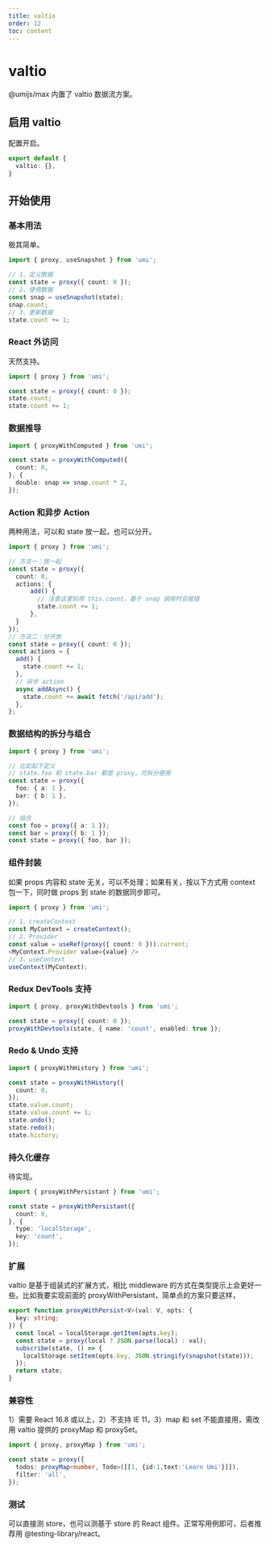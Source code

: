 ```yaml
---
title: valtio
order: 12
toc: content
---
```

# valtio

@umijs/max 内置了 valtio 数据流方案。

## 启用 valtio

配置开启。

```ts
export default {
  valtio: {},
}
```

## 开始使用

### 基本用法

极其简单。

```ts
import { proxy, useSnapshot } from 'umi';

// 1、定义数据
const state = proxy({ count: 0 });
// 2、使用数据
const snap = useSnapshot(state);
snap.count;
// 3、更新数据
state.count += 1;
```

### React 外访问

天然支持。

```ts
import { proxy } from 'umi';

const state = proxy({ count: 0 });
state.count;
state.count += 1;
```

### 数据推导

```ts
import { proxyWithComputed } from 'umi';

const state = proxyWithComputed({
  count: 0,
}, {
  double: snap => snap.count * 2,
});
```

### Action 和异步 Action

两种用法，可以和 state 放一起，也可以分开。

```ts
import { proxy } from 'umi';

// 方法一：放一起
const state = proxy({
  count: 0,
  actions: {
	  add() {
	    // 注意这里别用 this.count，基于 snap 调用时会报错
	    state.count += 1;
	  },
  }
});
// 方法二：分开放
const state = proxy({ count: 0 });
const actions = {
  add() {
    state.count += 1;
  },
  // 异步 action
  async addAsync() {
    state.count += await fetch('/api/add');
  },
};
```

### 数据结构的拆分与组合

```ts
import { proxy } from 'umi';

// 比如如下定义
// state.foo 和 state.bar 都是 proxy，可拆分使用
const state = proxy({
  foo: { a: 1 },
  bar: { b: 1 },
});

// 组合
const foo = proxy({ a: 1 });
const bar = proxy({ b: 1 });
const state = proxy({ foo, bar });
```

### 组件封装

如果 props 内容和 state 无关，可以不处理；如果有关，按以下方式用 context 包一下，同时做 props 到 state 的数据同步即可。

```ts
import { proxy } from 'umi';

// 1、createContext
const MyContext = createContext();
// 2、Provider
const value = useRef(proxy({ count: 0 })).current;
<MyContext.Provider value={value} />
// 3、useContext
useContext(MyContext);
```

### Redux DevTools 支持

```ts
import { proxy, proxyWithDevtools } from 'umi';

const state = proxy({ count: 0 });
proxyWithDevtools(state, { name: 'count', enabled: true });
```

### Redo & Undo 支持

```ts
import { proxyWithHistory } from 'umi';

const state = proxyWithHistory({
  count: 0,
});
state.value.count;
state.value.count += 1;
state.undo();
state.redo();
state.history;
```

### 持久化缓存

待实现。

```ts
import { proxyWithPersistant } from 'umi';

const state = proxyWithPersistant({
  count: 0,
}, {
  type: 'localStorage',
  key: 'count',
});
```

### 扩展

valtio 是基于组装式的扩展方式，相比 middleware 的方式在类型提示上会更好一些。比如我要实现前面的 proxyWithPersistant，简单点的方案只要这样，

```ts
export function proxyWithPersist<V>(val: V, opts: {  
  key: string;  
}) {  
  const local = localStorage.getItem(opts.key);  
  const state = proxy(local ? JSON.parse(local) : val);  
  subscribe(state, () => {  
    localStorage.setItem(opts.key, JSON.stringify(snapshot(state)));  
  });
  return state;  
}
```

### 兼容性

1）需要 React 16.8 或以上，2）不支持 IE 11，3）map 和 set 不能直接用，需改用 valtio 提供的 proxyMap 和 proxySet。

```ts
import { proxy, proxyMap } from 'umi';

const state = proxy({
  todos: proxyMap<number, Todo>([[1, {id:1,text:'Learn Umi'}]]),
  filter: 'all',
});
```

### 测试

可以直接测 store，也可以测基于 store 的 React 组件。正常写用例即可，后者推荐用 @testing-library/react。

